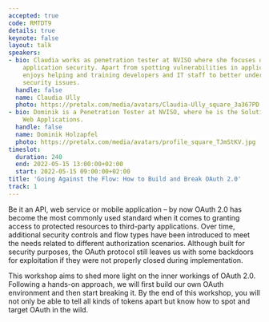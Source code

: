 ```yaml
---
accepted: true
code: RMTDT9
details: true
keynote: false
layout: talk
speakers:
- bio: Claudia works as penetration tester at NVISO where she focuses on web and mobile
    application security. Apart from spotting vulnerabilities in applications, she
    enjoys helping and training developers and IT staff to better understand and prevent
    security issues.
  handle: false
  name: Claudia Ully
  photo: https://pretalx.com/media/avatars/Claudia-Ully_square_3a367PD.jpg
- bio: Dominik is a Penetration Tester at NVISO, where he is the Solution Lead for
    Web Applications.
  handle: false
  name: Dominik Holzapfel
  photo: https://pretalx.com/media/avatars/profile_square_TJmStKV.jpg
timeslot:
  duration: 240
  end: 2022-05-15 13:00:00+02:00
  start: 2022-05-15 09:00:00+02:00
title: 'Going Against the Flow: How to Build and Break OAuth 2.0'
track: 1
---
```


Be it an API, web service or mobile application – by now OAuth 2.0 has become the most commonly used standard when it comes to granting access to protected resources to third-party applications.
Over time, additional security controls and flow types have been introduced to meet the needs related to different authorization scenarios.
Although built for security purposes, the OAuth protocol still leaves us with some backdoors for exploitation if they were not properly closed during implementation.

This workshop aims to shed more light on the inner workings of OAuth 2.0.
Following a hands-on approach, we will first build our own OAuth environment and then start breaking it.
By the end of this workshop, you will not only be able to tell all kinds of tokens apart but know how to spot and target OAuth in the wild.